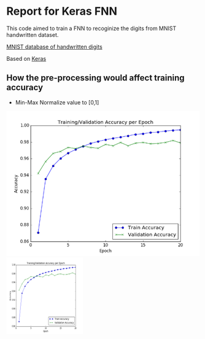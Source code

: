 Report for Keras FNN
==============
This code aimed to train a FNN to recoginize the digits from MNIST handwritten dataset.

[MNIST database of handwritten digits](http://yann.lecun.com/exdb/mnist/)

Based on [Keras](https://keras.io/)

## How the pre-processing would affect training accuracy
* Min-Max Normalize value to [0,1]

![Fig 1](plots/deepLearning101/kerasKNN/TrainingValidationAccuarcy.png)
<img src="plots/deepLearning101/kerasKNN/TrainingValidationAccuarcy.png" width="200px" height="200px" />
